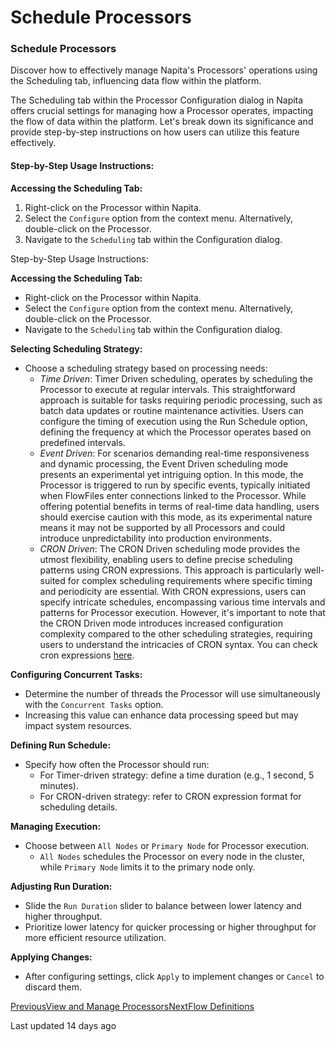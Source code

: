 # Schedule Processors

### Schedule Processors

Discover how to effectively manage Napita's Processors' operations using the Scheduling tab, influencing data flow within the platform.

The Scheduling tab within the Processor Configuration dialog in Napita offers crucial settings for managing how a Processor operates, impacting the flow of data within the platform. Let's break down its significance and provide step-by-step instructions on how users can utilize this feature effectively.

#### Step-by-Step Usage Instructions: <a href="#step-by-step-usage-instructions" id="step-by-step-usage-instructions"></a>

**Accessing the Scheduling Tab:**

1. Right-click on the Processor within Napita.
2. Select the `Configure` option from the context menu. Alternatively, double-click on the Processor.
3. Navigate to the `Scheduling` tab within the Configuration dialog.

Step-by-Step Usage Instructions:

**Accessing the Scheduling Tab:**

* Right-click on the Processor within Napita.
* Select the `Configure` option from the context menu. Alternatively, double-click on the Processor.
* Navigate to the `Scheduling` tab within the Configuration dialog.

**Selecting Scheduling Strategy:**

* Choose a scheduling strategy based on processing needs:
  * _Time Driven_: Timer Driven scheduling, operates by scheduling the Processor to execute at regular intervals. This straightforward approach is suitable for tasks requiring periodic processing, such as batch data updates or routine maintenance activities. Users can configure the timing of execution using the Run Schedule option, defining the frequency at which the Processor operates based on predefined intervals.
  * _Event Driven_: For scenarios demanding real-time responsiveness and dynamic processing, the Event Driven scheduling mode presents an experimental yet intriguing option. In this mode, the Processor is triggered to run by specific events, typically initiated when FlowFiles enter connections linked to the Processor. While offering potential benefits in terms of real-time data handling, users should exercise caution with this mode, as its experimental nature means it may not be supported by all Processors and could introduce unpredictability into production environments.
  * _CRON Driven_: The CRON Driven scheduling mode provides the utmost flexibility, enabling users to define precise scheduling patterns using CRON expressions. This approach is particularly well-suited for complex scheduling requirements where specific timing and periodicity are essential. With CRON expressions, users can specify intricate schedules, encompassing various time intervals and patterns for Processor execution. However, it's important to note that the CRON Driven mode introduces increased configuration complexity compared to the other scheduling strategies, requiring users to understand the intricacies of CRON syntax. You can check cron expressions [here](https://www.freeformatter.com/cron-expression-generator-quartz.html).

**Configuring Concurrent Tasks:**

* Determine the number of threads the Processor will use simultaneously with the `Concurrent Tasks` option.
* Increasing this value can enhance data processing speed but may impact system resources.

**Defining Run Schedule:**

* Specify how often the Processor should run:
  * For Timer-driven strategy: define a time duration (e.g., 1 second, 5 minutes).
  * For CRON-driven strategy: refer to CRON expression format for scheduling details.

**Managing Execution:**

* Choose between `All Nodes` or `Primary Node` for Processor execution.
  * `All Nodes` schedules the Processor on every node in the cluster, while `Primary Node` limits it to the primary node only.

**Adjusting Run Duration:**

* Slide the `Run Duration` slider to balance between lower latency and higher throughput.
* Prioritize lower latency for quicker processing or higher throughput for more efficient resource utilization.

**Applying Changes:**

* After configuring settings, click `Apply` to implement changes or `Cancel` to discard them.

[PreviousView and Manage Processors](broken-reference)[NextFlow Definitions](broken-reference)

Last updated 14 days ago
